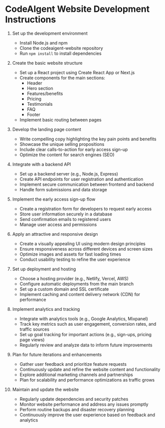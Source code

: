 # CodeAIgent Website Development Instructions

1. Set up the development environment
   - Install Node.js and npm
   - Clone the codeaigent-website repository
   - Run `npm install` to install dependencies

2. Create the basic website structure
   - Set up a React project using Create React App or Next.js
   - Create components for the main sections:
     - Header
     - Hero section
     - Features/benefits
     - Pricing
     - Testimonials
     - FAQ
     - Footer
   - Implement basic routing between pages

3. Develop the landing page content
   - Write compelling copy highlighting the key pain points and benefits
   - Showcase the unique selling propositions
   - Include clear calls-to-action for early access sign-up
   - Optimize the content for search engines (SEO)

4. Integrate with a backend API
   - Set up a backend server (e.g., Node.js, Express)
   - Create API endpoints for user registration and authentication
   - Implement secure communication between frontend and backend
   - Handle form submissions and data storage

5. Implement the early access sign-up flow
   - Create a registration form for developers to request early access
   - Store user information securely in a database
   - Send confirmation emails to registered users
   - Manage user access and permissions

6. Apply an attractive and responsive design
   - Create a visually appealing UI using modern design principles
   - Ensure responsiveness across different devices and screen sizes
   - Optimize images and assets for fast loading times
   - Conduct usability testing to refine the user experience

7. Set up deployment and hosting
   - Choose a hosting provider (e.g., Netlify, Vercel, AWS)
   - Configure automatic deployments from the main branch
   - Set up a custom domain and SSL certificate
   - Implement caching and content delivery network (CDN) for performance

8. Implement analytics and tracking
   - Integrate with analytics tools (e.g., Google Analytics, Mixpanel)
   - Track key metrics such as user engagement, conversion rates, and traffic sources
   - Set up goal tracking for important actions (e.g., sign-ups, pricing page views)
   - Regularly review and analyze data to inform future improvements

9. Plan for future iterations and enhancements
   - Gather user feedback and prioritize feature requests
   - Continuously update and refine the website content and functionality
   - Explore additional marketing channels and partnerships
   - Plan for scalability and performance optimizations as traffic grows

10. Maintain and update the website
    - Regularly update dependencies and security patches
    - Monitor website performance and address any issues promptly
    - Perform routine backups and disaster recovery planning
    - Continuously improve the user experience based on feedback and analytics 